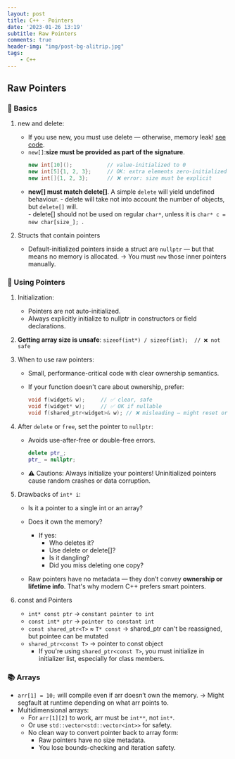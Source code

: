 ```yaml
---
layout: post
title: C++ - Pointers
date: '2023-01-26 13:19'
subtitle: Raw Pointers 
comments: true
header-img: "img/post-bg-alitrip.jpg"
tags:
    - C++
---
```


## Raw Pointers 

### 🚀 Basics

1. new and delete:

    - If you use new, you must use delete — otherwise, memory leak! [see code](https://github.com/RicoJia/notes/blob/master/examples/c%2B%2B_examples/dynamic.cpp). 
    - `new[]`:**size must be provided as part of the signature**. 
        ```cpp
        new int[10]();           // value-initialized to 0
        new int[5]{1, 2, 3};     // OK: extra elements zero-initialized
        new int[]{1, 2, 3};      // ❌ error: size must be explicit
        ```
    - **new[] must match delete[]**. A simple `delete` will yield undefined behaviour.
          - delete will take not into account the number of objects, but `delete[]` will.   
          - delete[] should not be used on regular `char*`, unless it is ```char* c = new char[size_]; ```. 

2. Structs that contain pointers
    - Default-initialized pointers inside a struct are `nullptr` — but that means no memory is allocated. → You must `new` those inner pointers manually.

### 📌 Using Pointers

1. Initialization:
    - Pointers are not auto-initialized.
    - Always explicitly initialize to nullptr in constructors or field declarations.

2. **Getting array size is unsafe**: `sizeof(int*) / sizeof(int);  // ❌ not safe`

3. When to use raw pointers:
    - Small, performance-critical code with clear ownership semantics.
    - If your function doesn't care about ownership, prefer:

        ```cpp
        void f(widget& w);     // ✅ clear, safe
        void f(widget* w);     // ✅ OK if nullable
        void f(shared_ptr<widget>& w); // ❌ misleading — might reset or alias others
        ```

4. After `delete` or `free`, set the pointer to `nullptr`:
    - Avoids use-after-free or double-free errors.
        ```cpp
        delete ptr_;
        ptr_ = nullptr;
        ```
    - ⚠️ Cautions: Always initialize your pointers! Uninitialized pointers cause random crashes or data corruption.


5. Drawbacks of `int* i`: 
    - Is it a pointer to a single int or an array?
    - Does it own the memory? 
        -  If yes:
            - Who deletes it?
            - Use delete or delete[]?
            - Is it dangling?
            - Did you miss deleting one copy?

    - Raw pointers have no metadata — they don’t convey **ownership or lifetime info**. That's why modern C++ prefers smart pointers.

6. const and Pointers
    - `int* const ptr` → `constant pointer to int`
    - `const int* ptr` → `pointer to constant int`
    - `const shared_ptr<T>` ≈ `T* const` → shared_ptr can't be reassigned, but pointee can be mutated
    - `shared_ptr<const T>` → pointer to const object
        - If you're using `shared_ptr<const T>`, you must initialize in initializer list, especially for class members.

### 📚 Arrays

- `arr[1] = 10;` will compile even if arr doesn’t own the memory. → Might segfault at runtime depending on what arr points to.
- Multidimensional arrays:
    - For `arr[1][2]` to work, arr must be `int**`, not `int*`.
    - Or use `std::vector<std::vector<int>>` for safety.
    - No clean way to convert pointer back to array form:
        - Raw pointers have no size metadata.
        - You lose bounds-checking and iteration safety.